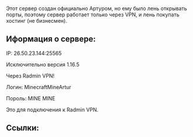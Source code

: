 Этот сервер создан официально Артуром, но ему было лень открывать порты, поэтому сервер работает только через VPN, и лень покупать хостинг (не бизнесмен).

## Иформация о сервере:

IP: 26.50.23.144:25565

Исключительно версия 1.16.5

Через Radmin VPN!

Логин: MinecraftMineArtur

Пороль: MINE MINE

Это для подключения к Radmin VPN.

## Ссылки:
